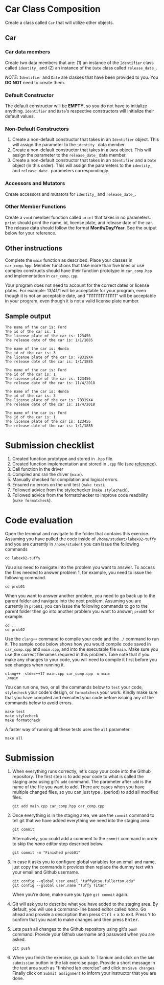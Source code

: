 # Car Class Composition
Create a class called `Car` that will utilize other objects.

## Car

### Car data members
Create two data members that are: (1) an instance of the `Identifier` class called `identity_` and (2) an instance of the `Date` class called `release_date_`.

*NOTE*: `Identifier` and `Date` are classes that have been provided to you. You **DO NOT** need to create them.

### Default Constructor
The default constructor will be **EMPTY**, so you do not have to initialize anything. `Identifier` and `Date`'s respective constructors will initialize their default values.

### Non-Default Constructors
1. Create a non-default constructor that takes in an `Identifier` object. This will assign the parameter to the `identity_` data member.
2. Create a non-default constructor that takes in a `Date` object. This will assign the parameter to the `release_date_` data member.
3. Create a non-default constructor that takes in an `Identifier` and a `Date` object (in this order). This will assign the parameters to the `identity_` and `release_date_` parameters correspondingly.

### Accessors and Mutators
Create accessors and mutators for `identity_` and `release_date_`.

### Other Member Functions
Create a `void` member function called `print` that takes in no parameters. `print` should print the name, id, license plate, and release date of the car. The release data should follow the format **Month/Day/Year**. See the output below for your reference.

## Other instructions
Complete the `main` function as described. Place your classes in `car_comp.hpp`. Member functions that take more than five lines or use complex constructs should have their function prototype in `car_comp.hpp` and implementation in `car_comp.cpp`.

Your program does not need to account for the correct dates or license plates. For example: 13/41/1 will be acceptable for your program, even though it is not an acceptable date, and "1111111111111111" will be acceptable in your program, even though it is not a valid license plate number.

## Sample output
```
The name of the car is: Ford
The id of the car is: 1
The license plate of the car is: 123456
The release date of the car is: 1/1/1885

The name of the car is: Honda
The id of the car is: 3
The license plate of the car is: 7B319X4
The release date of the car is: 1/1/1885

The name of the car is: Ford
The id of the car is: 1
The license plate of the car is: 123456
The release date of the car is: 11/4/2018

The name of the car is: Honda
The id of the car is: 3
The license plate of the car is: 7B319X4
The release date of the car is: 11/4/2018

The name of the car is: Ford
The id of the car is: 1
The license plate of the car is: 123456
The release date of the car is: 1/1/1885
```

# Submission checklist
1. Created function prototype and stored in `.hpp` file.
1. Created function implementation and stored in `.cpp` file (see [reference](https://github.com/ILXL-guides/function-file-organization)).
1. Call function in the driver
1. Compiled and ran the driver (`main`).
1. Manually checked for compilation and logical errors.
1. Ensured no errors on the unit test (`make test`).
1. Followed advice from the stylechecker (`make stylecheck`).
1. Followed advice from the formatchecker to improve code readbility (`make formatcheck`).

# Code evaluation
Open the terminal and navigate to the folder that contains this exercise. Assuming you have pulled the code inside of `/home/student/labex02-tuffy` and you are currently in `/home/student` you can issue the following commands

```
cd labex02-tuffy
```

You also need to navigate into the problem you want to answer. To access the files needed to answer problem 1, for example, you need to issue the following command.

```
cd prob01
```

When you want to answer another problem, you need to go back up to the parent folder and navigate into the next problem. Assuming you are currently in `prob01`, you can issue the following commands to go to the parent folder then go into another problem you want to answer; `prob02` for example.

```
cd ..
cd prob02
```

Use the `clang++` command to compile your code and the `./` command to run it. The sample code below shows how you would compile code saved in `car_comp.cpp` and `main.cpp`, and into the executable file `main`. Make sure you use the correct filenames required in this problem.  Take note that if you make any changes to your code, you will need to compile it first before you see changes when running it.

```
clang++ -std=c++17 main.cpp car_comp.cpp -o main
./main
```

You can run one, two, or all the commands below to `test` your code, `stylecheck` your code's design, or `formatcheck` your work. Kindly make sure that you have compiled and executed your code before issuing any of the commands below to avoid errors.

```
make test
make stylecheck
make formatcheck
```

A faster way of running all these tests uses the `all` parameter.

```
make all
```

# Submission
1. When everything runs correctly,  let's copy your code into the Github repository. The first step is to add your code to what is called the staging area using git's `add` command. The parameter after `add` is the name of the file you want to add. There are cases when you have multiple changed files, so you can just type . (period) to add all modified files.

    ```
    git add main.cpp car_comp.hpp car_comp.cpp
    ```
1. Once everything is in the staging area, we use the `commit` command to tell git that we have added everything we need into the staging area.

    ```
    git commit
    ```
    Alternatively, you could add a comment to the `commit` command in order to skip the *nano* editor step described below.

    ```
    git commit -m "Finished prob01"
    ```
1. In case it asks you  to configure global variables for an email and name, just copy the commands it provides then replace the dummy text with your email and Github username.

    ```
    git config --global user.email "tuffy@csu.fullerton.edu"
    git config --global user.name "Tuffy Titan"
    ```
    When you're done, make sure you type `git commit` again.    
1. Git will ask you to describe what you have added to the staging area. By default, you will use a command-line based editor called *nano*. Go ahead and provide a description then press <kbd>Ctrl</kbd> + <kbd>x</kbd> to exit. Press <kbd>Y</kbd> to confirm that you want to make changes and then press <kbd>Enter</kbd>.
1. Lets push all changes to the Github repository using git's `push` command. Provide your Github username and password when you are asked.

    ```
    git push
    ```
1. When you finish the exercise, go back to Titanium and click on the `Add submission` button in the lab exercise page. Provide a short message in the text area such as "finished lab exercise" and click on `Save changes`. Finally click on `Submit assignment` to inform your instructor that you are done.
